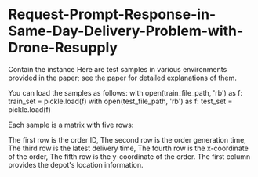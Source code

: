 # Request-Prompt-Response-in-Same-Day-Delivery-Problem-with-Drone-Resupply
Contain the instance
Here are test samples in various environments provided in the paper; see the paper for detailed explanations of them.

You can load the samples as follows:
with open(train_file_path, 'rb') as f:
    train_set = pickle.load(f)
with open(test_file_path, 'rb') as f:
    test_set = pickle.load(f)

Each sample is a matrix with five rows:

The first row is the order ID,
The second row is the order generation time,
The third row is the latest delivery time,
The fourth row is the x-coordinate of the order,
The fifth row is the y-coordinate of the order.
The first column provides the depot's location information.
